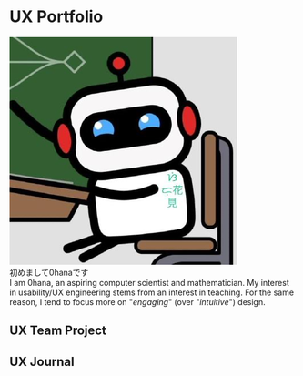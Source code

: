 # UX Portfolio
!["Picture" of "Self"](assets/picture.png)<br/>
初めまして0hanaです<br/>
I am 0hana, an aspiring computer scientist and mathematician.
My interest in usability/UX engineering stems from an interest in teaching.
For the same reason, I tend to focus more on "_engaging_" (over "_intuitive_") design.

## UX Team Project


## UX Journal
